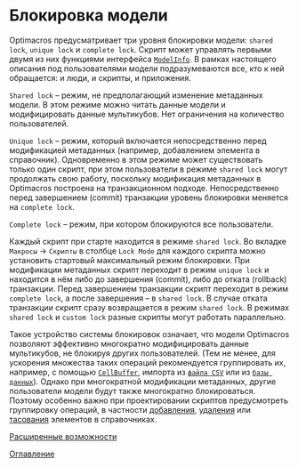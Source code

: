 # Блокировка модели

Optimacros предусматривает три уровня блокировки модели: `shared lock`, `unique lock` и `complete lock`. Скрипт может управлять первыми двумя из них функциями интерфейса [`ModelInfo`](../API/common.md#model-info). В рамках настоящего описания под пользователями модели подразумеваются все, кто к ней обращается: и люди, и скрипты, и приложения.

`Shared lock` – режим, не предполагающий изменение метаданных модели. В этом режиме можно читать данные модели и модифицировать данные мультикубов. Нет ограничения на количество пользователей.

`Unique lock` – режим, который включается непосредственно перед модификацией метаданных (например, добавлением элемента в справочник). Одновременно в этом режиме может существовать только один скрипт, при этом пользователи в режиме `shared lock` могут продолжать свою работу, поскольку модификация метаданных в Optimacros построена на транзакционном подходе. Непосредственно перед завершением (commit) транзакции уровень блокировки меняется на `complete lock`.

`Complete lock` – режим, при котором блокируются все пользователи.

Каждый скрипт при старте находится в режиме `shared lock`.  Во вкладке `Макросы` -> `Скрипты` в столбце `Lock Mode` для каждого скрипта можно установить стартовый максимальный режим блокировки. При модификации метаданных скрипт переходит в режим `unique lock` и находится в нём либо до завершения (commit), либо до отката (rollback) транзакции. Перед завершением транзакции скрипт переходит в режим `complete lock`, а после завершения – в `shared lock`. В случае отката транзакции скрипт сразу возвращается в режим `shared lock`. В режимах `shared lock` и `custom lock` разные скрипты могут работать параллельно.

Такое устройство системы блокировок означает, что модели Optimacros позволяют эффективно многократно модифицировать данные мультикубов, не блокируя других пользователей. (Тем не менее, для ускорения множества таких операций рекомендуется группировать их, например, с помощью [`CellBuffer`](../API/common.md#cell-buffer), импорта из [`файла CSV`](../API/exportImport.md#import) или из [`базы данных`](../API/relationalDB.md#db-import)). Однако при многократной модификации метаданных, другие пользователи модели будут также многократно блокироваться. Поэтому особенно важно при проектировании скриптов предусмотреть группировку операций, в частности [добавления](../API/elementsManipulator.md#elements-creator), [удаления](../API/elementsManipulator.md#elements-deleter) или [тасования](../API/elementsManipulator.md#elements-reorder) элементов в справочниках.

[Расширенные возможности](advancedFeatues.md)

[Оглавление](../README.md)
